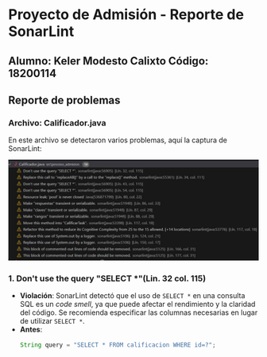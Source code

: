 # Proyecto de Admisión - Reporte de SonarLint
## Alumno: Keler Modesto Calixto Código: 18200114
## Reporte de problemas
### Archivo: Calificador.java

En este archivo se detectaron varios problemas, aquí la captura de SonarLint:

![Problemas en Calificador.java](capturas/calificador-problems.jpg)

### 1. Don't use the query "SELECT *"(Lin. 32 col. 115)

- **Violación**: SonarLint detectó que el uso de `SELECT *` en una consulta SQL es un *code smell*, ya que puede afectar el rendimiento y la claridad del código. Se recomienda especificar las columnas necesarias en lugar de utilizar `SELECT *`.
- **Antes**:
   ```java
   String query = "SELECT * FROM calificacion WHERE id=?";

